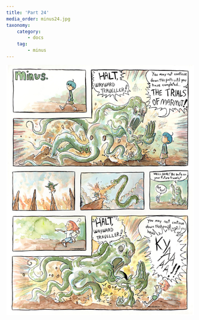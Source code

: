 ```yaml
---
title: 'Part 24'
media_order: minus24.jpg
taxonomy:
    category:
        - docs
    tag:
        - minus
---
```


![](minus24.jpg)